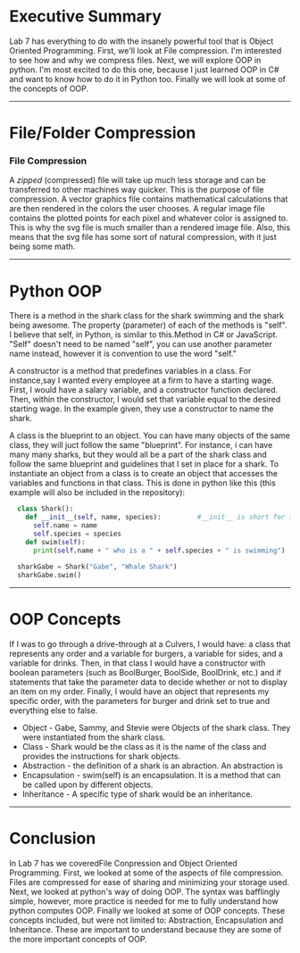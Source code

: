 # Executive Summary
Lab 7 has everything to do with the insanely powerful tool that is Object Oriented Programming. First, we'll look at File compression. I'm interested to see how and why we compress files. Next, we will explore OOP in python. I'm most excited to do this one, because I just learned OOP in C# and want to know how to do it in Python too. Finally we will look at some of the concepts of OOP.
___
# File/Folder Compression
### File Compression
A *zipped* (compressed) file will take up much less storage and can be transferred to other machines way quicker. This is the purpose of file compression.  A vector graphics file contains mathematical calculations that are then rendered in the colors the user chooses. A regular image file contains the plotted points for each pixel and whatever color is assigned to. This is why the svg file is much smaller than a rendered image file. Also, this means that the svg file has some sort of natural compression, with it just being some math.
___
# Python OOP
There is a method in the shark class for the shark swimming and the shark being awesome. The property (parameter) of each of the methods is "self". I believe that self, in Python, is similar to this.Method in C# or JavaScript. "Self" doesn't need to be named "self", you can use another parameter name instead, however it is convention to use the word "self."

A constructor is a method that predefines variables in a class. For instance,say I wanted every employee at a firm to have a starting wage. First, I would have a salary variable, and a constructor function declared. Then, within the constructor, I would set that variable equal to the desired starting wage. In the example given, they use a constructor to name the shark.

A class is the blueprint to an object. You can have many objects of the same class, they will juct follow the same "blueprint". For instance, i can have many many sharks, but they would all be a part of the shark class and follow the same blueprint and guidelines that I set in place for a shark. To instantiate an object from a class is to create an object that accesses the variables and functions in that class. This is done in python like this (this example will also be included in the repository):

```python
  class Shark():
    def __init__(self, name, species):         #__init__ is short for initialize and it defines a constructor function
      self.name = name
      self.species = species
    def swim(self):
      print(self.name + " who is a " + self.species + " is swimming")
  
  sharkGabe = Shark("Gabe", "Whale Shark")
  sharkGabe.swim()
```
___
# OOP Concepts
If I was to go through a drive-through at a Culvers, I would have: a class that represents any order and a variable for burgers, a variable for sides, and a variable for drinks. Then, in that class I would have a constructor with boolean parameters (such as BoolBurger, BoolSide, BoolDrink, etc.) and if statements that take the parameter data to decide whether or not to display an item on my order. Finally, I would have an object that represents my specific order, with the parameters for burger and drink set to true and everything else to false. 

* Object - Gabe, Sammy, and Stevie were Objects of the shark class. They were instantiated from the shark class.
* Class - Shark would be the class as it is the name of the class and provides the instructions for shark objects.
* Abstraction - the definition of a shark is an abraction. An abstraction is 
* Encapsulation - swim(self) is an encapsulation. It is a method that can be called upon by different objects.
* Inheritance - A specific type of shark would be an inheritance.
___
# Conclusion
In Lab 7 has we coveredFile Conpression and Object Oriented Programming. First, we looked at some of the aspects of file compression. Files are compressed for ease of sharing and minimizing your storage used. Next, we looked at python's way of doing OOP. The syntax was bafflingly simple, however, more practice is needed for me to fully understand how python computes OOP. Finally we looked at some of OOP concepts. These concepts included, but were not limited to: Abstraction, Encapsulation and Inheritance. These are important to understand because they are some of the more important concepts of OOP. 
